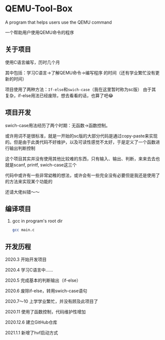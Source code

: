 # QEMU-Tool-Box
A program that helps users use the QEMU command

一个帮助用户使用QEMU命令的程序

## 关于项目
使用C语言编写，历时几个月

其中包括：学习C语言->了解QEMU命令->编写程序 的时间（还有学业繁忙没有更新的时间）

项目使用了两种方法：`If-else`和`swich-case`（我在这里暂时称为sc版） 
由于其复杂，if-else用法已经废除，想去看看的话，也算了吧😂

## 项目开发
swich-case用法经历了两个时期：无函数->函数控制。

或许用词不是很标准，就是一开始的sc版的大部分代码是通过copy-paste来实现的。但是由于此类代码不好维护，以及可读性感觉不太好，于是定义了一个函数进行输出判断控制

这个项目其实并没有使用其他比较难的东西，只有输入、输出、判断，来来去去也就是scanf, printf, swich-case这三个

代码中或许有一些非常幼稚的想法，或许会有一些完全没有必要但是我还是使用了的方法来实现某个功能的

还请大佬纠错～～

## 编译项目

1. gcc in program's root dir
    ```bash
    gcc main.c
    ```


## 开发历程

2020.3 开始开发项目

2020.4 学习C语言中……

2020.5 完成基本的判断输出（if-else）

2020.6 废除if-else，转用swich-case语句

2020.7～10 上学学业繁忙，并没有顾及此项目了

2020.11 使用了函数控制，代码维护性增加

2020.12.6 建立GitHub仓库

2021.1.1 新增了hvf启动方式
